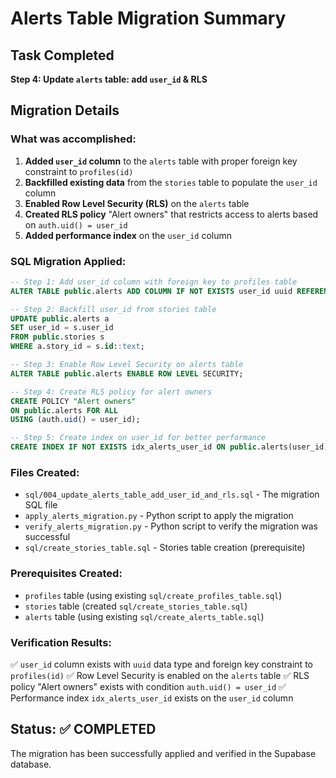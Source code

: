 # Alerts Table Migration Summary

## Task Completed
**Step 4: Update `alerts` table: add `user_id` & RLS**

## Migration Details

### What was accomplished:
1. **Added `user_id` column** to the `alerts` table with proper foreign key constraint to `profiles(id)`
2. **Backfilled existing data** from the `stories` table to populate the `user_id` column
3. **Enabled Row Level Security (RLS)** on the `alerts` table
4. **Created RLS policy** "Alert owners" that restricts access to alerts based on `auth.uid() = user_id`
5. **Added performance index** on the `user_id` column

### SQL Migration Applied:
```sql
-- Step 1: Add user_id column with foreign key to profiles table
ALTER TABLE public.alerts ADD COLUMN IF NOT EXISTS user_id uuid REFERENCES public.profiles(id);

-- Step 2: Backfill user_id from stories table
UPDATE public.alerts a
SET user_id = s.user_id
FROM public.stories s
WHERE a.story_id = s.id::text;

-- Step 3: Enable Row Level Security on alerts table
ALTER TABLE public.alerts ENABLE ROW LEVEL SECURITY;

-- Step 4: Create RLS policy for alert owners
CREATE POLICY "Alert owners"
ON public.alerts FOR ALL
USING (auth.uid() = user_id);

-- Step 5: Create index on user_id for better performance
CREATE INDEX IF NOT EXISTS idx_alerts_user_id ON public.alerts(user_id);
```

### Files Created:
- `sql/004_update_alerts_table_add_user_id_and_rls.sql` - The migration SQL file
- `apply_alerts_migration.py` - Python script to apply the migration
- `verify_alerts_migration.py` - Python script to verify the migration was successful
- `sql/create_stories_table.sql` - Stories table creation (prerequisite)

### Prerequisites Created:
- `profiles` table (using existing `sql/create_profiles_table.sql`)
- `stories` table (created `sql/create_stories_table.sql`)
- `alerts` table (using existing `sql/create_alerts_table.sql`)

### Verification Results:
✅ `user_id` column exists with `uuid` data type and foreign key constraint to `profiles(id)`
✅ Row Level Security is enabled on the `alerts` table
✅ RLS policy "Alert owners" exists with condition `auth.uid() = user_id`
✅ Performance index `idx_alerts_user_id` exists on the `user_id` column

## Status: ✅ COMPLETED
The migration has been successfully applied and verified in the Supabase database.
